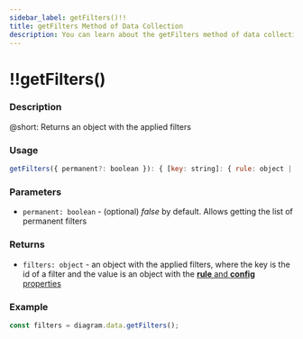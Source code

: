 ```yaml
---
sidebar_label: getFilters()!!
title: getFilters Method of Data Collection
description: You can learn about the getFilters method of data collection in the documentation of the DHTMLX JavaScript Diagram library. Browse developer guides and API reference, try out code examples and live demos, and download a free 30-day evaluation version of DHTMLX Diagram.
---
```


# !!getFilters()

### Description

@short: Returns an object with the applied filters 

### Usage

~~~js
getFilters({ permanent?: boolean }): { [key: string]: { rule: object | callback, config: object } }; 
~~~

### Parameters

- `permanent: boolean` - (optional) *false* by default. Allows getting the list of permanent filters

### Returns

- `filters: object` - an object with the applied filters, where the key is the id of a filter and the value is an object with the [**rule** and **config** properties](api/data_collection/filter_method.md#parameters)

### Example

~~~js
const filters = diagram.data.getFilters();
~~~
